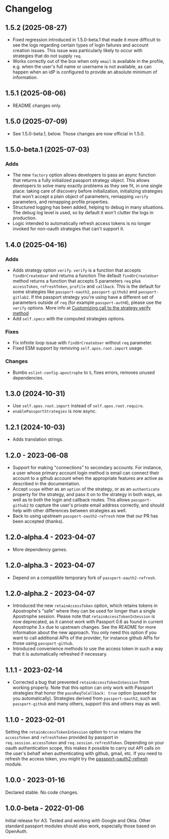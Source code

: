 # Changelog

## 1.5.2 (2025-08-27)

* Fixed regression introduced in 1.5.0-beta.1 that made it more difficult to see the logs regarding certain types of login failures and account creation issues. This issue was particularly likely to occur with strategies that do not supply `req`.
* Works correctly out of the box when only `email` is available in the profile, e.g. when the user's full name or username is not available, as can happen when an idP is configured to provide an absolute minimum of information.

## 1.5.1 (2025-08-06)

* README changes only.

## 1.5.0 (2025-07-09)

* See 1.5.0-beta.1, below. Those changes are now official in 1.5.0.

## 1.5.0-beta.1 (2025-07-03)

### Adds

* The new `factory` option allows developers to pass an async function that returns a fully initialized passport strategy object. This allows developers to solve many exactly problems as they see fit, in one single place: taking care of discovery before initialization, initializing strategies that won't accept a plain object of parameters, remapping `verify` parameters, and remapping profile properties.
* Structured logging has been added, helping to debug in many situations. The debug log level is used, so by default it won't clutter the logs in production.
* Logic intended to automatically refresh access tokens is no longer invoked for non-oauth strategies that can't support it.

## 1.4.0 (2025-04-16)

### Adds

* Adds strategy option `verify`. `verify` is a function that accepts `findOrCreateUser` and returns a function
The default `findOrCreateUser` method returns a function that accepts 5 parameters `req` plus `accessToken`, `refreshToken`, `profile` and `callback`.
This is the default for some strategies like `passport-oauth2`, `passport-github2` and `passport-gitlab2`.
If the passport strategy you're using have a different set of parameters outside of `req` (for example `passport-auth0`), please use the `verify` options.
More info at [Customizing call to the strategy verify method](/#customizing-call-to-the-strategy-verify-method)
* Add `self.specs` with the computed strategies options.

### Fixes

* Fix infinite loop issue with `findOrCreateUser` without `req` parameter.
* Fixed ESM support by removing `self.apos.root.import` usage.

### Changes

* Bumbs `eslint-config-apostrophe` to `5`, fixes errors, removes unused dependencies.

## 1.3.0 (2024-10-31)

* Use `self.apos.root.import` instead of `self.apos.root.require`.
* `enablePassportStrategies` is now async.

## 1.2.1 (2024-10-03)

* Adds translation strings.

## 1.2.0 - 2023-06-08

* Support for making "connections" to secondary accounts. For instance, a user whose primary account login method is email can connect
their account to a github account when the appropriate features are active as described in the documentation.
* Accept `scope` either as an `option` of the strategy, or as an `authenticate` property for the strategy, and
pass it on to the strategy in both ways, as well as to both the login and callback routes. This allows `passport-github2`
to capture the user's private email address correctly, and should help with other differences between strategies as well.
* Back to using upstream `passport-oauth2-refresh` now that our PR has been accepted (thanks).

## 1.2.0-alpha.4 - 2023-04-07

* More dependency games.

## 1.2.0-alpha.3 - 2023-04-07

* Depend on a compatible temporary fork of `passport-oauth2-refresh`.

## 1.2.0-alpha.2 - 2023-04-07

* Introduced the new `retainAccessToken` option, which retains tokens in Apostrophe's
"safe" where they can be used for longer than a single Apostrophe session. Please note
that `retainAccessTokenInSession` is now deprecated, as it cannot work with Passport 0.6
as found in current Apostrophe 3.x due to upstream changes. See the README for
more information about the new approach. You only need this option if you want to
call additional APIs of the provider, for instance github APIs for those using
`passport-github`.
* Introduced convenience methods to use the access token in such a way that it is
automatically refreshed if necessary.

## 1.1.1 - 2023-02-14

* Corrected a bug that prevented `retainAccessTokenInSession` from working properly. Note that this option can only work with Passport strategies that honor the `passReqToCallback: true` option (passed for you automatically). Strategies derived from `passport-oauth2`, such as `passport-github` and many others, support this and others may as well.

## 1.1.0 - 2023-02-01

Setting the `retainAccessTokenInSession` option to `true` retains the `accessToken` and `refreshToken` provided by passport in `req.session.accessToken` and `req.session.refreshToken`. Depending on your oauth authentication scope, this makes it possible to carry out API calls on the user's behalf when authenticating with github, gmail, etc. If you need to refresh the access token, you might try the [passport-oauth2-refresh](https://www.npmjs.com/package/passport-oauth2-refresh) module.

## 1.0.0 - 2023-01-16

Declared stable. No code changes.

## 1.0.0-beta - 2022-01-06

Initial release for A3. Tested and working with Google and Okta. Other standard passport modules should also work, especially those based on OpenAuth.
